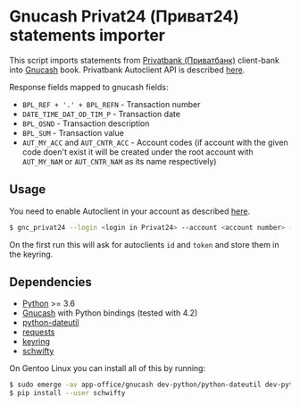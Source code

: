 # Gnucash Privat24 (Приват24) statements importer #

This script imports statements from [Privatbank (Приватбанк)](https://privatbank.ua/) client-bank into [Gnucash](https://www.gnucash.org/) book.
Privatbank Autoclient API is described [here](https://docs.google.com/document/d/e/2PACX-1vTtKvGa3P4E-lDqLg3bHRF6Wi9S7GIjSMFEFxII5qQZBGxuTXs25hQNiUU1hMZQhOyx6BNvIZ1bVKSr/pub).

Response fields mapped to gnucash fields:
 * `BPL_REF + '.' + BPL_REFN` - Transaction number
 * `DATE_TIME_DAT_OD_TIM_P` - Transaction date
 * `BPL_OSND` - Transaction description
 * `BPL_SUM` - Transaction value
 * `AUT_MY_ACC` and `AUT_CNTR_ACC` - Account codes (if account with the given code doen't exist it will be created under the root account with `AUT_MY_NAM` or `AUT_CNTR_NAM` as its name respectively)

## Usage ##

You need to enable Autoclient in your account as described [here](https://docs.google.com/document/d/e/2PACX-1vTion-fu1RzMCQgZXOYKKWAmvi-QAAxZ7AKnAZESGY5lF2j3nX61RBsa5kXzpu7t5gacl6TgztonrIE/pub).

```bash
$ gnc_privat24 --login <login in Privat24> --account <account number> --start <dd.mm.yyyy> [--end <dd.mm.yyyy>] <book.gnucash>
```
On the first run this will ask for autoclients `id` and `token` and store them in the keyring.

## Dependencies ##

 * [Python](https://www.python.org/) >= 3.6
 * [Gnucash](https://www.gnucash.org/) with Python bindings (tested with 4.2)
 * [python-dateutil](https://pypi.python.org/pypi/python-dateutil)
 * [requests](https://pypi.python.org/pypi/requests)
 * [keyring](https://github.com/jaraco/keyring)
 * [schwifty](https://github.com/mdomke/schwifty)

On Gentoo Linux you can install all of this by running:
```bash
$ sudo emerge -av app-office/gnucash dev-python/python-dateutil dev-python/requests dev-python/keyring
$ pip install --user schwifty
```
